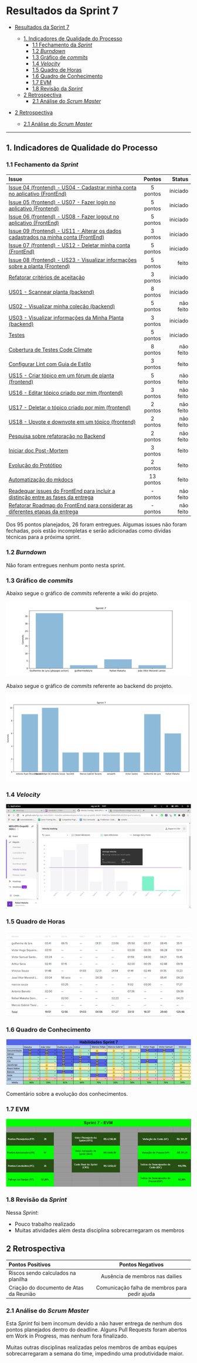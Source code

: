 # Resultados da Sprint 7

- [Resultados da Sprint 7](#resultados-da-sprint-7)
  - [1. Indicadores de Qualidade do Processo](#1-indicadores-de-qualidade-do-processo)
    - [1.1 Fechamento da _Sprint_](#11-fechamento-da-sprint)
    - [1.2 _Burndown_](#12-burndown)
    - [1.3 Gráfico de _commits_](#13-gráfico-de-commits)
    - [1.4 _Velocity_](#14-velocity)
    - [1.5 Quadro de Horas](#15-quadro-de-horas)
    - [1.6 Quadro de Conhecimento](#16-quadro-de-conhecimento)
    - [1.7 EVM](#17-evm)
    - [1.8 Revisão da _Sprint_](#18-revisão-da-sprint)
  - [2 Retrospectiva](#2-retrospectiva)
    - [2.1 Análise do _Scrum Master_](#21-análise-do-scrum-master)
  
- [2 Retrospectiva](#2-retrospectiva)
  - [2.1 Análise do _Scrum Master_](#21-análise-do-scrum-master) 

------

## 1. Indicadores de Qualidade do Processo

### 1.1 Fechamento da _Sprint_

| Issue       | Pontos     | Status     |
| :------------- | :----------: | -----------: |
| [Issue 04 (frontend) - US04 - Cadastrar minha conta no aplicativo (FrontEnd)](https://github.com/fga-eps-mds/2020.1-Grupo2-FrontEnd/issues/4) | 5 pontos | iniciado |
| [Issue 05 (frontend) - US07 - Fazer login no aplicativo (Frontend)](https://github.com/fga-eps-mds/2020.1-Grupo2-FrontEnd/issues/5) | 5 pontos | iniciado |
| [Issue 06 (frontend) - US08 - Fazer logout no aplicativo (FrontEnd)](https://github.com/fga-eps-mds/2020.1-Grupo2-FrontEnd/issues/6) | 5 pontos | iniciado |
| [Issue 09 (frontend) - US11 - Alterar os dados cadastrados na minha conta (FrontEnd)](https://github.com/fga-eps-mds/2020.1-Grupo2-BackEnd/issues/9) | 3 pontos | iniciado |
| [Issue 07 (frontend) - US12 - Deletar minha conta (FrontEnd)](https://github.com/fga-eps-mds/2020.1-Grupo2-FrontEnd/issues/7) | 5 pontos | iniciado |
| [Issue 08 (frontend) - US23 - Visualizar informações sobre a planta (Frontend)](https://github.com/fga-eps-mds/2020.1-Grupo2-FrontEnd/issues/8) | 5 pontos | feito |
| [Refatorar critérios de aceitação](https://github.com/fga-eps-mds/2020.1-Grupo2-wiki/issues/96) | 3 pontos | iniciado |
| [US01 - Scannear planta (backend)](https://github.com/fga-eps-mds/2020.1-Grupo2-BackEnd/issues/83) | 8 pontos | iniciado |
| [US02 - Visualizar minha coleção (backend)](https://github.com/fga-eps-mds/2020.1-Grupo2-BackEnd/issues/84) | 5 pontos | não feito |
| [US03 - Visualizar informações da Minha Planta (backend)](https://github.com/fga-eps-mds/2020.1-Grupo2-BackEnd/issues/85) | 3 pontos | iniciado |
| [Testes](https://github.com/fga-eps-mds/2020.1-GaiaDex-BackEnd/issues/113) | 5 pontos | iniciado |
| [Cobertura de Testes Code Climate](https://github.com/fga-eps-mds/2020.1-GaiaDex-wiki/issues/100) | 8 pontos | não feito |
| [Configurar Lint com Guia de Estilo](https://github.com/fga-eps-mds/2020.1-GaiaDex-FrontEnd/issues/101) | 3 pontos | feito |
| [US15 - Criar tópico em um fórum de planta (frontend)](https://github.com/fga-eps-mds/2020.1-GaiaDex-FrontEnd/issues/85) | 5 pontos | não feito |
| [US16 - Editar tópico criado por mim (frontend)](https://github.com/fga-eps-mds/2020.1-GaiaDex-FrontEnd/issues/86) | 3 pontos | não feito |
| [US17 - Deletar o tópico criado por mim (frontend)](https://github.com/fga-eps-mds/2020.1-GaiaDex-FrontEnd/issues/87) | 2 pontos | não feito |
| [US18 - Upvote e downvote em um tópico (frontend)](https://github.com/fga-eps-mds/2020.1-GaiaDex-FrontEnd/issues/88) | 2 pontos | não feito |
| [Pesquisa sobre refatoração no Backend](https://github.com/fga-eps-mds/2020.1-GaiaDex-wiki/issues/102) | 2 pontos | não feito |
| [Iniciar doc Post-Mortem](https://github.com/fga-eps-mds/2020.1-GaiaDex-wiki/issues/103) | 3 pontos | feito |
| [Evolução do Protótipo](https://github.com/fga-eps-mds/2020.1-GaiaDex-wiki/issues/104) | 2 pontos | feito |
| [Automatização do mkdocs](https://github.com/fga-eps-mds/2020.1-GaiaDex-wiki/issues/108) | 13 pontos | feito |
| [Readequar issues do FrontEnd para incluir a distinção entre as fases da entrega](https://github.com/fga-eps-mds/2020.1-GaiaDex-wiki/issues/105) | - pontos | não feito |
| [Refatorar Roadmap do FrontEnd para considerar as diferentes etapas da entrega](https://github.com/fga-eps-mds/2020.1-GaiaDex-wiki/issues/106) | - pontos | não feito |

Dos 95 pontos planejados, 26 foram entregues. Algumas issues não foram fechadas, pois estão incompletas e serão adicionadas como dívidas técnicas para a próxima sprint.

### 1.2 _Burndown_

Não foram entregues nenhum ponto nesta sprint.

### 1.3 Gráfico de _commits_

Abaixo segue o gráfico de _commits_ referente a wiki do projeto.

![commits_wiki](img/commits_wiki_sprint7.png)

Abaixo segue o gráfico de _commits_ referente ao backend do projeto.

![commits_wiki](img/commits_back_sprint7.png)

### 1.4 _Velocity_

![velocity](img/velocity_sprint7.png)

### 1.5 Quadro de Horas

![hours](img/hours_sprint7.png)

### 1.6 Quadro de Conhecimento

![knowledge_box](img/knowledge_sprint7.png)

Comentário sobre a evolução dos conhecimentos.

### 1.7 EVM

![](img/evm_sprint7.jpg)

### 1.8 Revisão da _Sprint_

Nessa _Sprint_:

- Pouco trabalho realizado
- Muitas atividades além desta disciplina sobrecarregaram os membros

## 2 Retrospectiva

| Pontos Positivos | Pontos Negativos |
| :------------- | :----------: |
| Riscos sendo calculados na planilha | Ausência de membros nas dailies |
| Criação do documento de Atas da Reunião | Comunicação falha de membros para pedir ajuda |

### 2.1 Análise do _Scrum Master_

Esta _Sprint_ foi bem incomum devido a não haver entrega de nenhum dos pontos planejados dentro do deadline. Alguns Pull Requests foram abertos em Work in Progress, mas nenhum fora finalizado.

Muitas outras disciplinas realizadas pelos membros de ambas equipes sobrecarregaram a semana do time, impedindo uma produtividade maior.
